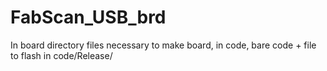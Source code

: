 FabScan_USB_brd
===============

In board directory files necessary to make board, in code, bare code + file to flash in code/Release/
